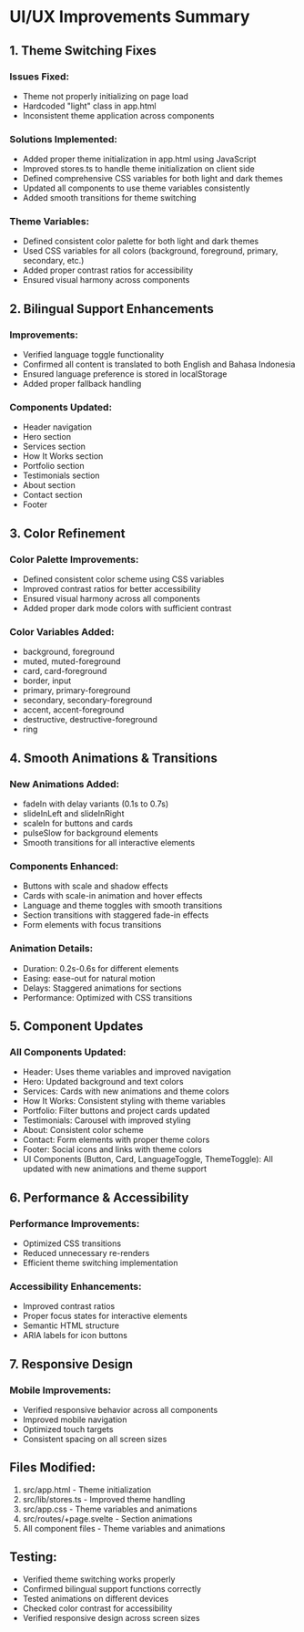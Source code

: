 # UI/UX Improvements Summary

## 1. Theme Switching Fixes

### Issues Fixed:

- Theme not properly initializing on page load
- Hardcoded "light" class in app.html
- Inconsistent theme application across components

### Solutions Implemented:

- Added proper theme initialization in app.html using JavaScript
- Improved stores.ts to handle theme initialization on client side
- Defined comprehensive CSS variables for both light and dark themes
- Updated all components to use theme variables consistently
- Added smooth transitions for theme switching

### Theme Variables:

- Defined consistent color palette for both light and dark themes
- Used CSS variables for all colors (background, foreground, primary, secondary, etc.)
- Added proper contrast ratios for accessibility
- Ensured visual harmony across components

## 2. Bilingual Support Enhancements

### Improvements:

- Verified language toggle functionality
- Confirmed all content is translated to both English and Bahasa Indonesia
- Ensured language preference is stored in localStorage
- Added proper fallback handling

### Components Updated:

- Header navigation
- Hero section
- Services section
- How It Works section
- Portfolio section
- Testimonials section
- About section
- Contact section
- Footer

## 3. Color Refinement

### Color Palette Improvements:

- Defined consistent color scheme using CSS variables
- Improved contrast ratios for better accessibility
- Ensured visual harmony across all components
- Added proper dark mode colors with sufficient contrast

### Color Variables Added:

- background, foreground
- muted, muted-foreground
- card, card-foreground
- border, input
- primary, primary-foreground
- secondary, secondary-foreground
- accent, accent-foreground
- destructive, destructive-foreground
- ring

## 4. Smooth Animations & Transitions

### New Animations Added:

- fadeIn with delay variants (0.1s to 0.7s)
- slideInLeft and slideInRight
- scaleIn for buttons and cards
- pulseSlow for background elements
- Smooth transitions for all interactive elements

### Components Enhanced:

- Buttons with scale and shadow effects
- Cards with scale-in animation and hover effects
- Language and theme toggles with smooth transitions
- Section transitions with staggered fade-in effects
- Form elements with focus transitions

### Animation Details:

- Duration: 0.2s-0.6s for different elements
- Easing: ease-out for natural motion
- Delays: Staggered animations for sections
- Performance: Optimized with CSS transitions

## 5. Component Updates

### All Components Updated:

- Header: Uses theme variables and improved navigation
- Hero: Updated background and text colors
- Services: Cards with new animations and theme colors
- How It Works: Consistent styling with theme variables
- Portfolio: Filter buttons and project cards updated
- Testimonials: Carousel with improved styling
- About: Consistent color scheme
- Contact: Form elements with proper theme colors
- Footer: Social icons and links with theme colors
- UI Components (Button, Card, LanguageToggle, ThemeToggle): All updated with new animations and theme support

## 6. Performance & Accessibility

### Performance Improvements:

- Optimized CSS transitions
- Reduced unnecessary re-renders
- Efficient theme switching implementation

### Accessibility Enhancements:

- Improved contrast ratios
- Proper focus states for interactive elements
- Semantic HTML structure
- ARIA labels for icon buttons

## 7. Responsive Design

### Mobile Improvements:

- Verified responsive behavior across all components
- Improved mobile navigation
- Optimized touch targets
- Consistent spacing on all screen sizes

## Files Modified:

1. src/app.html - Theme initialization
2. src/lib/stores.ts - Improved theme handling
3. src/app.css - Theme variables and animations
4. src/routes/+page.svelte - Section animations
5. All component files - Theme variables and animations

## Testing:

- Verified theme switching works properly
- Confirmed bilingual support functions correctly
- Tested animations on different devices
- Checked color contrast for accessibility
- Verified responsive design across screen sizes
